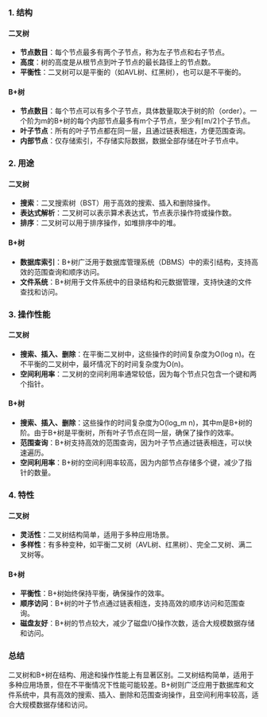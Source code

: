 ### 1. 结构
#### 二叉树

- **节点数目**：每个节点最多有两个子节点，称为左子节点和右子节点。
- **高度**：树的高度是从根节点到叶子节点的最长路径上的节点数。
- **平衡性**：二叉树可以是平衡的（如AVL树、红黑树），也可以是不平衡的。
#### B+树

- **节点数目**：每个节点可以有多个子节点，具体数量取决于树的阶（order）。一个阶为m的B+树的每个内部节点最多有m个子节点，至少有⌈m/2⌉个子节点。
- **叶子节点**：所有的叶子节点都在同一层，且通过链表相连，方便范围查询。
- **内部节点**：仅存储索引，不存储实际数据，数据全部存储在叶子节点中。
### 2. 用途
#### 二叉树

- **搜索**：二叉搜索树（BST）用于高效的搜索、插入和删除操作。
- **表达式解析**：二叉树可以表示算术表达式，节点表示操作符或操作数。
- **排序**：二叉树可以用于排序操作，如堆排序中的堆。
#### B+树

- **数据库索引**：B+树广泛用于数据库管理系统（DBMS）中的索引结构，支持高效的范围查询和顺序访问。
- **文件系统**：B+树用于文件系统中的目录结构和元数据管理，支持快速的文件查找和访问。
### 3. 操作性能
#### 二叉树

- **搜索、插入、删除**：在平衡二叉树中，这些操作的时间复杂度为O(log n)。在不平衡的二叉树中，最坏情况下的时间复杂度为O(n)。
- **空间利用率**：二叉树的空间利用率通常较低，因为每个节点只包含一个键和两个指针。
#### B+树

- **搜索、插入、删除**：这些操作的时间复杂度为O(log_m n)，其中m是B+树的阶。由于B+树是平衡树，所有叶子节点在同一层，确保了操作的效率。
- **范围查询**：B+树支持高效的范围查询，因为叶子节点通过链表相连，可以快速遍历。
- **空间利用率**：B+树的空间利用率较高，因为内部节点存储多个键，减少了指针的数量。
### 4. 特性
#### 二叉树

- **灵活性**：二叉树结构简单，适用于多种应用场景。
- **多样性**：有多种变种，如平衡二叉树（AVL树、红黑树）、完全二叉树、满二叉树等。
#### B+树

- **平衡性**：B+树始终保持平衡，确保操作的效率。
- **顺序访问**：B+树的叶子节点通过链表相连，支持高效的顺序访问和范围查询。
- **磁盘友好**：B+树的节点较大，减少了磁盘I/O操作次数，适合大规模数据存储和访问。
### 总结
二叉树和B+树在结构、用途和操作性能上有显著区别。二叉树结构简单，适用于多种应用场景，但在不平衡情况下性能可能较差。B+树则广泛应用于数据库和文件系统中，具有高效的搜索、插入、删除和范围查询操作，且空间利用率较高，适合大规模数据存储和访问。
